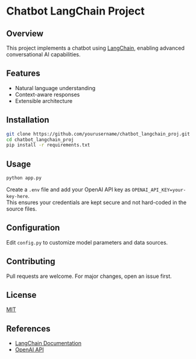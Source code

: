 # Chatbot LangChain Project

## Overview
This project implements a chatbot using [LangChain](https://langchain.dev/), enabling advanced conversational AI capabilities.

## Features
- Natural language understanding
- Context-aware responses
- Extensible architecture

## Installation

```bash
git clone https://github.com/yourusername/chatbot_langchain_proj.git
cd chatbot_langchain_proj
pip install -r requirements.txt
```

## Usage

```bash
python app.py
```

Create a `.env` file and add your OpenAI API key as `OPENAI_API_KEY=your-key-here`.  
This ensures your credentials are kept secure and not hard-coded in the source files.


## Configuration
Edit `config.py` to customize model parameters and data sources.

## Contributing
Pull requests are welcome. For major changes, open an issue first.

## License
[MIT](LICENSE)

## References
- [LangChain Documentation](https://langchain.dev/)
- [OpenAI API](https://platform.openai.com/docs/)